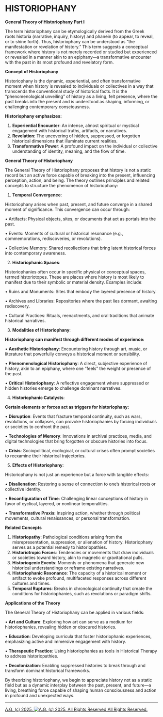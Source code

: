 # HISTORIOPHANY

__General Theory of Historiophany Part I__

The term historiophany can be etymologically derived from the Greek roots historia (narrative, inquiry, history) and phanein (to appear, to reveal, or to shine forth). Thus, historiophany can be understood as “the manifestation or revelation of history.” This term suggests a conceptual framework where history is not merely recorded or studied but experienced or revealed in a manner akin to an epiphany—a transformative encounter with the past in its most profound and revelatory form.

__Concept of Historiophany__

Historiophany is the dynamic, experiential, and often transformative moment when history is revealed to individuals or collectives in a way that transcends the conventional study of historical facts. It is the “phenomenological unveiling” of history as a living, felt presence, where the past breaks into the present and is understood as shaping, informing, or challenging contemporary consciousness.

__Historiophany emphasizes:__

1. __Experiential Encounter__: An intense, almost spiritual or mystical engagement with historical truths, artifacts, or narratives.
2. __Revelation__: The uncovering of hidden, suppressed, or forgotten historical dimensions that illuminate current realities.
3. __Transformative Power__: A profound impact on the individual or collective understanding of identity, meaning, and the flow of time.

__General Theory of Historiophany__

The General Theory of Historiophany proposes that history is not a static record but an active force capable of breaking into the present, influencing perception, action, and being. The theory outlines principles and related concepts to structure the phenomenon of historiophany:

1. __Temporal Convergence__:

Historiophany arises when past, present, and future converge in a shared moment of significance. This convergence can occur through:

• Artifacts: Physical objects, sites, or documents that act as portals into the past.

• Events: Moments of cultural or historical resonance (e.g., commemorations, rediscoveries, or revolutions).

• Collective Memory: Shared recollections that bring latent historical forces into contemporary awareness.

2. __Historiophanic Spaces__:

Historiophanies often occur in specific physical or conceptual spaces, termed historiotopes. These are places where history is most likely to manifest due to their symbolic or material density. Examples include:

• Ruins and Monuments: Sites that embody the layered presence of history.
    
• Archives and Libraries: Repositories where the past lies dormant, awaiting rediscovery.
    
• Cultural Practices: Rituals, reenactments, and oral traditions that animate historical narratives.

3. __Modalities of Historiophany__:

__Historiophany can manifest through different modes of experience:__

• __Aesthetic Historiophany__: Encountering history through art, music, or literature that powerfully conveys a historical moment or sensibility.

• __Phenomenological Historiophany__: A direct, subjective experience of history, akin to an epiphany, where one “feels” the weight or presence of the past.

• __Critical Historiophany__: A reflective engagement where suppressed or hidden histories emerge to challenge dominant narratives.

4. __Historiophanic Catalysts__:

__Certain elements or forces act as triggers for historiophany:__

• __Disruption__: Events that fracture temporal continuity, such as wars, revolutions, or collapses, can provoke historiophanies by forcing individuals or societies to confront the past.

• __Technologies of Memory__: Innovations in archival practices, media, and digital technologies that bring forgotten or obscure histories into focus.

• __Crisis__: Sociopolitical, ecological, or cultural crises often prompt societies to reexamine their historical trajectories.

5. __Effects of Historiophany__:

Historiophany is not just an experience but a force with tangible effects:

• __Disalienation__: Restoring a sense of connection to one’s historical roots or collective identity.

• __Reconfiguration of Time__: Challenging linear conceptions of history in favor of cyclical, layered, or nonlinear temporalities.

• __Transformative Praxis__: Inspiring action, whether through political movements, cultural renaissances, or personal transformation.

__Related Concepts__

1. __Historiopathy__: Pathological conditions arising from the misrepresentation, suppression, or alienation of history. Historiophany serves as a potential remedy to historiopathies.
2. __Historiotropic Forces__: Tendencies or movements that draw individuals or societies toward history, akin to magnetic or gravitational pulls.
3. __Historiogenic Events__: Moments or phenomena that generate new historical understandings or reframe existing narratives.
4. __Historiophanic Resonance__: The capacity of a historical moment or artifact to evoke profound, multifaceted responses across different cultures and times.
5. __Temporal Ruptures__: Breaks in chronological continuity that create the conditions for historiophanies, such as revolutions or paradigm shifts.

__Applications of the Theory__

The General Theory of Historiophany can be applied in various fields:

• __Art and Culture__: Exploring how art can serve as a medium for historiophanies, revealing hidden or obscured histories.

• __Education__: Developing curricula that foster historiophanic experiences, emphasizing active and immersive engagement with history.

• __Therapeutic Practice__: Using historiophanies as tools in Historical Therapy to address historiopathies.

• __Decolonization__: Enabling suppressed histories to break through and transform dominant historical frameworks.

By theorizing historiophany, we begin to appreciate history not as a static field but as a dynamic interplay between the past, present, and future—a living, breathing force capable of shaping human consciousness and action in profound and unexpected ways.

- - - - - - -

[A.G. (c) 2025. ![A.G. (c) 2025. All Rights Reserved](https://historiotheque.files.wordpress.com/2016/11/ag_signature_official_2015_50px_cropped.jpg) All Rights Reserved.](http://alexgagnon.com)
